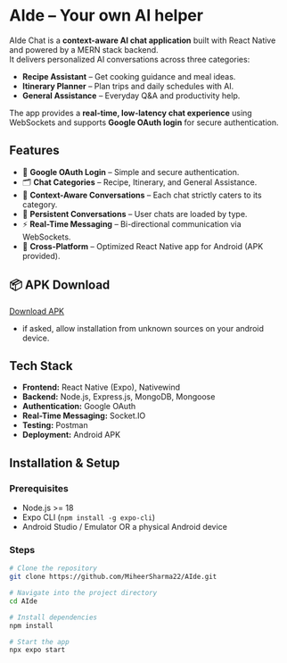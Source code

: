 # AIde – Your own AI helper

AIde Chat is a **context-aware AI chat application** built with React Native and powered by a MERN stack backend.  
It delivers personalized AI conversations across three categories:

- **Recipe Assistant** – Get cooking guidance and meal ideas.
- **Itinerary Planner** – Plan trips and daily schedules with AI.
- **General Assistance** – Everyday Q&A and productivity help.

The app provides a **real-time, low-latency chat experience** using WebSockets and supports **Google OAuth login** for secure authentication.

## Features

- 🔐 **Google OAuth Login** – Simple and secure authentication.
- 🗂️ **Chat Categories** – Recipe, Itinerary, and General Assistance.
- 📜 **Context-Aware Conversations** – Each chat strictly caters to its category.
- 💾 **Persistent Conversations** – User chats are loaded by type.
- ⚡ **Real-Time Messaging** – Bi-directional communication via WebSockets.
- 📱 **Cross-Platform** – Optimized React Native app for Android (APK provided).

<!-- ## 📸 Screenshots   -->

<!-- --- -->

## 📦 APK Download

[Download APK](https://github.com/MiheerSharma22/AIde/releases/download/v1.0.0/aide-v1.0.apk)

- if asked, allow installation from unknown sources on your android device.

## Tech Stack

- **Frontend:** React Native (Expo), Nativewind
- **Backend:** Node.js, Express.js, MongoDB, Mongoose
- **Authentication:** Google OAuth
- **Real-Time Messaging:** Socket.IO
- **Testing:** Postman
- **Deployment:** Android APK

## Installation & Setup

### Prerequisites

- Node.js >= 18
- Expo CLI (`npm install -g expo-cli`)
- Android Studio / Emulator OR a physical Android device

### Steps

```bash
# Clone the repository
git clone https://github.com/MiheerSharma22/AIde.git

# Navigate into the project directory
cd AIde

# Install dependencies
npm install

# Start the app
npx expo start
```
